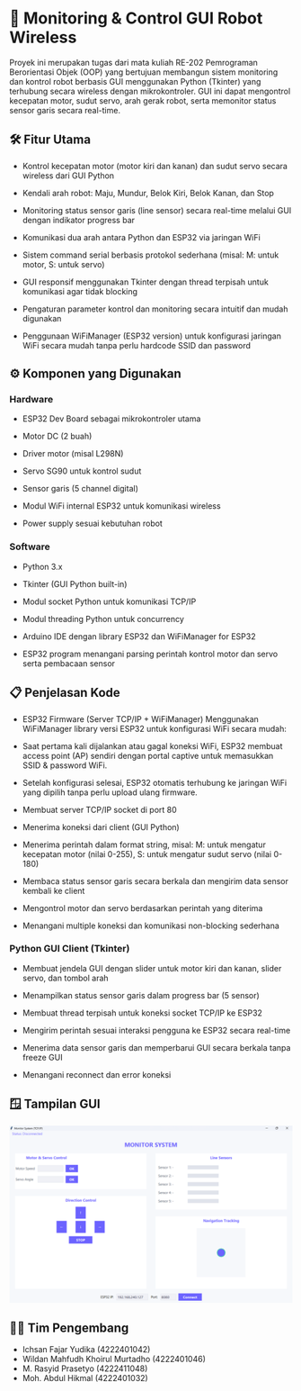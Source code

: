 # 📡 Monitoring & Control GUI Robot Wireless

Proyek ini merupakan tugas dari mata kuliah RE-202 Pemrograman Berorientasi Objek (OOP) yang bertujuan membangun sistem monitoring dan kontrol robot berbasis GUI menggunakan Python (Tkinter) yang terhubung secara wireless dengan mikrokontroler. GUI ini dapat mengontrol kecepatan motor, sudut servo, arah gerak robot, serta memonitor status sensor garis secara real-time.

## 🛠️ Fitur Utama

- Kontrol kecepatan motor (motor kiri dan kanan) dan sudut servo secara wireless dari GUI Python

- Kendali arah robot: Maju, Mundur, Belok Kiri, Belok Kanan, dan Stop

- Monitoring status sensor garis (line sensor) secara real-time melalui GUI dengan indikator progress bar

- Komunikasi dua arah antara Python dan ESP32 via jaringan WiFi

- Sistem command serial berbasis protokol sederhana (misal: M:<nilai> untuk motor, S:<nilai> untuk servo)

- GUI responsif menggunakan Tkinter dengan thread terpisah untuk komunikasi agar tidak blocking

- Pengaturan parameter kontrol dan monitoring secara intuitif dan mudah digunakan

- Penggunaan WiFiManager (ESP32 version) untuk konfigurasi jaringan WiFi secara mudah tanpa perlu hardcode SSID dan password

## ⚙️ Komponen yang Digunakan

### Hardware

- ESP32 Dev Board sebagai mikrokontroler utama

- Motor DC (2 buah)

- Driver motor (misal L298N)

- Servo SG90 untuk kontrol sudut

- Sensor garis (5 channel digital)

- Modul WiFi internal ESP32 untuk komunikasi wireless

- Power supply sesuai kebutuhan robot

### Software

- Python 3.x

- Tkinter (GUI Python built-in)

- Modul socket Python untuk komunikasi TCP/IP

- Modul threading Python untuk concurrency

- Arduino IDE dengan library ESP32 dan WiFiManager for ESP32

- ESP32 program menangani parsing perintah kontrol motor dan servo serta pembacaan sensor

## 📋 Penjelasan Kode

- ESP32 Firmware (Server TCP/IP + WiFiManager) Menggunakan WiFiManager library versi ESP32 untuk konfigurasi WiFi secara mudah:

- Saat pertama kali dijalankan atau gagal koneksi WiFi, ESP32 membuat access point (AP) sendiri dengan portal captive untuk memasukkan SSID & password WiFi.

- Setelah konfigurasi selesai, ESP32 otomatis terhubung ke jaringan WiFi yang dipilih tanpa perlu upload ulang firmware.

- Membuat server TCP/IP socket di port 80

- Menerima koneksi dari client (GUI Python)

- Menerima perintah dalam format string, misal: M:<nilai> untuk mengatur kecepatan motor (nilai 0-255), S:<nilai> untuk mengatur sudut servo (nilai 0-180)

- Membaca status sensor garis secara berkala dan mengirim data sensor kembali ke client

- Mengontrol motor dan servo berdasarkan perintah yang diterima

- Menangani multiple koneksi dan komunikasi non-blocking sederhana

### Python GUI Client (Tkinter)

- Membuat jendela GUI dengan slider untuk motor kiri dan kanan, slider servo, dan tombol arah

- Menampilkan status sensor garis dalam progress bar (5 sensor)

- Membuat thread terpisah untuk koneksi socket TCP/IP ke ESP32

- Mengirim perintah sesuai interaksi pengguna ke ESP32 secara real-time

- Menerima data sensor garis dan memperbarui GUI secara berkala tanpa freeze GUI

- Menangani reconnect dan error koneksi

## 🪟 Tampilan GUI

![](asset/gui.png)  

## 🧑‍💻 Tim Pengembang

- Ichsan Fajar Yudika (4222401042)
- Wildan Mahfudh Khoirul Murtadho (4222401046)
- M. Rasyid Prasetyo (4222411048)
- Moh. Abdul Hikmal (4222401032)


